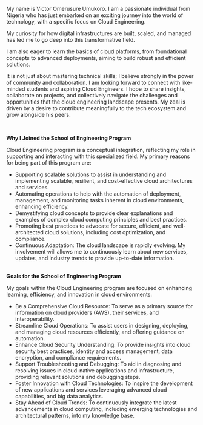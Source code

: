 <p>My name is Victor Omerusure Umukoro. I am a passionate individual from Nigeria who has just embarked on an exciting journey into the world of technology, with a specific focus on Cloud Engineering.</p>

<p>My curiosity for how digital infrastructures are built, scaled, and managed has led me to go deep into this transformative field.</p>

<p>I am also eager to learn the basics of cloud platforms, from foundational concepts to advanced deployments, aiming to build robust and efficient solutions.</p>

<p>It is not just about mastering technical skills; I believe strongly in the power of community and collaboration. I am looking forward to connect with like-minded students and aspiring Cloud Engineers. I hope to share insights, collaborate on projects, and collectively navigate the challenges and opportunities that the cloud engineering landscape presents. My zeal is driven by a desire to contribute meaningfully to the tech ecosystem and grow alongside his peers.</p>
<br/>

<strong>Why I Joined the School of Engineering Program</strong>
<br/>

<p>Cloud Engineering program is a conceptual integration, reflecting my role in supporting and interacting with this specialized field. My primary reasons for being part of this program are:</p>
<ul>
<li>Supporting scalable solutions to assist in understanding and implementing scalable, resilient, and cost-effective cloud architectures and services.</li>
                <li>Automating operations to help with the automation of deployment, management, and monitoring tasks inherent in cloud environments, enhancing efficiency.</li>
                <li>Demystifying cloud concepts to provide clear explanations and examples of complex cloud computing principles and best practices.</li>
                <li>Promoting best practices to advocate for secure, efficient, and well-architected cloud solutions, including cost optimization, and compliance.</li>
                <li>Continuous Adaptation: The cloud landscape is rapidly evolving. My involvement will allows me to continuously learn about new services, updates, and industry trends to provide up-to-date information.</li>
</ul>
<br/>
<strong>Goals for the School of Engineering Program</strong>
<br/>

<p>My goals within the Cloud Engineering program are focused on enhancing learning, efficiency, and innovation in cloud environments:</p>

<ul>
                <li>Be a Comprehensive Cloud Resource: To serve as a primary source for information on cloud providers (AWS), their services, and interoperability.</li>
                <li>Streamline Cloud Operations: To assist users in designing, deploying, and managing cloud resources efficiently, and offering guidance on automation.</li>
                <li>Enhance Cloud Security Understanding: To provide insights into cloud security best practices, identity and access management, data encryption, and compliance requirements.</li>
                <li>Support Troubleshooting and Debugging: To aid in diagnosing and resolving issues in cloud-native applications and infrastructure, providing relevant solutions and debugging steps.</li>
                <li>Foster Innovation with Cloud Technologies: To inspire the development of new applications and services leveraging advanced cloud capabilities, and big data analytics.</li>
                <li>Stay Ahead of Cloud Trends: To continuously integrate the latest advancements in cloud computing, including emerging technologies and architectural patterns, into my knowledge base.</li>
            </ul>
